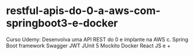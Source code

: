 # restful-apis-do-0-a-aws-com-springboot3-e-docker
Curso Udemy: Desenvolva uma API REST do 0 e implante na AWS c. Spring Boot framework Swagger JWT JUnit 5 Mockito Docker React JS e +
